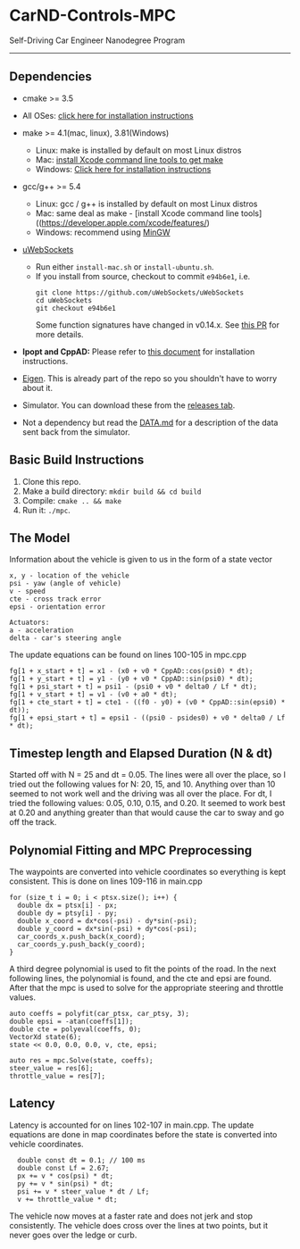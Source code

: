 # CarND-Controls-MPC
Self-Driving Car Engineer Nanodegree Program

---

## Dependencies

* cmake >= 3.5
 * All OSes: [click here for installation instructions](https://cmake.org/install/)
* make >= 4.1(mac, linux), 3.81(Windows)
  * Linux: make is installed by default on most Linux distros
  * Mac: [install Xcode command line tools to get make](https://developer.apple.com/xcode/features/)
  * Windows: [Click here for installation instructions](http://gnuwin32.sourceforge.net/packages/make.htm)
* gcc/g++ >= 5.4
  * Linux: gcc / g++ is installed by default on most Linux distros
  * Mac: same deal as make - [install Xcode command line tools]((https://developer.apple.com/xcode/features/)
  * Windows: recommend using [MinGW](http://www.mingw.org/)
* [uWebSockets](https://github.com/uWebSockets/uWebSockets)
  * Run either `install-mac.sh` or `install-ubuntu.sh`.
  * If you install from source, checkout to commit `e94b6e1`, i.e.
    ```
    git clone https://github.com/uWebSockets/uWebSockets
    cd uWebSockets
    git checkout e94b6e1
    ```
    Some function signatures have changed in v0.14.x. See [this PR](https://github.com/udacity/CarND-MPC-Project/pull/3) for more details.

* **Ipopt and CppAD:** Please refer to [this document](https://github.com/udacity/CarND-MPC-Project/blob/master/install_Ipopt_CppAD.md) for installation instructions.
* [Eigen](http://eigen.tuxfamily.org/index.php?title=Main_Page). This is already part of the repo so you shouldn't have to worry about it.
* Simulator. You can download these from the [releases tab](https://github.com/udacity/self-driving-car-sim/releases).
* Not a dependency but read the [DATA.md](./DATA.md) for a description of the data sent back from the simulator.


## Basic Build Instructions

1. Clone this repo.
2. Make a build directory: `mkdir build && cd build`
3. Compile: `cmake .. && make`
4. Run it: `./mpc`.

## The Model

Information about the vehicle is given to us in the form of a state vector

```
x, y - location of the vehicle
psi - yaw (angle of vehicle)
v - speed
cte - cross track error
epsi - orientation error

Actuators:
a - acceleration
delta - car's steering angle
```

The update equations can be found on lines 100-105 in mpc.cpp
```
fg[1 + x_start + t] = x1 - (x0 + v0 * CppAD::cos(psi0) * dt);
fg[1 + y_start + t] = y1 - (y0 + v0 * CppAD::sin(psi0) * dt);
fg[1 + psi_start + t] = psi1 - (psi0 + v0 * delta0 / Lf * dt);
fg[1 + v_start + t] = v1 - (v0 + a0 * dt);
fg[1 + cte_start + t] = cte1 - ((f0 - y0) + (v0 * CppAD::sin(epsi0) * dt));
fg[1 + epsi_start + t] = epsi1 - ((psi0 - psides0) + v0 * delta0 / Lf * dt);
```

## Timestep length and Elapsed Duration (N & dt)
Started off with N = 25 and dt = 0.05.  The lines were all over the place, so I tried out the following values for N: 20, 15, and 10.  Anything over than 10 seemed to not work well and the driving was all over the place.  For dt, I tried the following values: 0.05, 0.10, 0.15, and 0.20.  It seemed to work best at 0.20 and anything greater than that would  cause the car to sway and go off the track.

## Polynomial Fitting and MPC Preprocessing
The waypoints are converted into vehicle coordinates so everything is kept consistent.  This is done on lines 109-116 in main.cpp
```
for (size_t i = 0; i < ptsx.size(); i++) {
  double dx = ptsx[i] - px;
  double dy = ptsy[i] - py;
  double x_coord = dx*cos(-psi) - dy*sin(-psi);
  double y_coord = dx*sin(-psi) + dy*cos(-psi);
  car_coords_x.push_back(x_coord);
  car_coords_y.push_back(y_coord);
}
```
A third degree polynomial is used to fit the points of the road.  In the next following lines, the polynomial is found,  and the cte and epsi are found.  After that the mpc is used to solve for the appropriate steering and throttle values.
```
auto coeffs = polyfit(car_ptsx, car_ptsy, 3);
double epsi = -atan(coeffs[1]);
double cte = polyeval(coeffs, 0);
VectorXd state(6);
state << 0.0, 0.0, 0.0, v, cte, epsi;

auto res = mpc.Solve(state, coeffs);
steer_value = res[6];
throttle_value = res[7];
```

## Latency
Latency is accounted for on lines 102-107 in main.cpp.  The update equations are done in map coordinates before the state is converted into vehicle coordinates.
```
  double const dt = 0.1; // 100 ms
  double const Lf = 2.67;
  px += v * cos(psi) * dt;
  py += v * sin(psi) * dt;
  psi += v * steer_value * dt / Lf;
  v += throttle_value * dt;
```
The vehicle now moves at a faster rate and does not jerk and stop consistently.  The vehicle does cross over the lines at two points, but it never goes over the ledge or curb.
